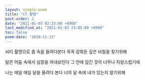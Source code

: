 ```yaml
---
layout: single-poem
title: "CT 촬영"
post-order: 2
date: "2021-01-03 02:25:00 +0900"
last_modified_at: "2021-01-03 23:05:00 +0900"
toc: false
poem-date: "2018-11-13"
---
```

씨티 촬영으로 몸 속을 들여다본다
꼭꼭 감춰둔 깊은 비밀을 찾기위해

달은 어둠 속에서 심장을 꺼내보인다
그 안에 담긴 것이 너무나 자랑스럽기에

나는 매일 매일 달을 올려다 본다
너의 달 속에 내가 있는지 알기위해
